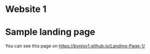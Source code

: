 # Website 1
# Sample landing page
You can see this page on https://byniov1.github.io/Landing-Page-1/
